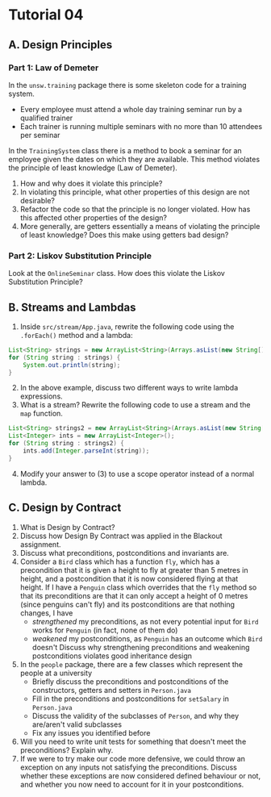 # Tutorial 04
## A. Design Principles
### Part 1: Law of Demeter
In the `unsw.training` package there is some skeleton code for a training system.

- Every employee must attend a whole day training seminar run by a qualified trainer
- Each trainer is running multiple seminars with no more than 10 attendees per seminar

In the `TrainingSystem` class there is a method to book a seminar for an employee given the dates on which they are available. This method violates the principle of least knowledge (Law of Demeter).

1. How and why does it violate this principle?
2. In violating this principle, what other properties of this design are not desirable?
3. Refactor the code so that the principle is no longer violated. How has this affected other properties of the design?
4. More generally, are getters essentially a means of violating the principle of least knowledge? Does this make using getters bad design?

### Part 2: Liskov Substitution Principle
Look at the `OnlineSeminar` class. How does this violate the Liskov Substitution Principle?

## B. Streams and Lambdas
1. Inside `src/stream/App.java`, rewrite the following code using the `.forEach()` method and a lambda:
```java
List<String> strings = new ArrayList<String>(Arrays.asList(new String[] {"1", "2", "3", "4", "5"}));
for (String string : strings) {
    System.out.println(string);
}
```
2. In the above example, discuss two different ways to write lambda expressions.
3. What is a stream? Rewrite the following code to use a stream and the `map` function.
```java
List<String> strings2 = new ArrayList<String>(Arrays.asList(new String[] {"1", "2", "3", "4", "5"}));
List<Integer> ints = new ArrayList<Integer>();
for (String string : strings2) {
    ints.add(Integer.parseInt(string));
}
```
4. Modify your answer to (3) to use a scope operator instead of a normal lambda.

## C. Design by Contract
1. What is Design by Contract?
2. Discuss how Design By Contract was applied in the Blackout assignment.
3. Discuss what preconditions, postconditions and invariants are.
4. Consider a `Bird` class which has a function `fly`, which has a precondition that it is given a height to fly at greater than 5 metres in height, and a postcondition that it is now considered flying at that height. If I have a `Penguin` class which overrides that the `fly` method so that its preconditions are that it can only accept a height of 0 metres (since penguins can't fly) and its postconditions are that nothing changes, I have
    - *strengthened* my preconditions, as not every potential input for `Bird` works for `Penguin` (in fact, none of them do)
    - *weakened* my postconditions, as `Penguin` has an outcome which `Bird` doesn't
Discuss why strengthening preconditions and weakening postconditions violates good inheritance design
5. In the `people` package, there are a few classes which represent the people at a university
    - Briefly discuss the preconditions and postconditions of the constructors, getters and setters in `Person.java`
    - Fill in the preconditions and postconditions for `setSalary` in `Person.java`
    - Discuss the validity of the subclasses of `Person`, and why they are/aren't valid subclasses
    - Fix any issues you identified before
6. Will you need to write unit tests for something that doesn't meet the preconditions? Explain why.
7. If we were to try make our code more defensive, we could throw an exception on any inputs not satisfying the preconditions. Discuss whether these exceptions are now considered defined behaviour or not, and whether you now need to account for it in your postconditions.
